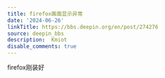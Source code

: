 ```yaml
---
title: firefox画面显示异常
date: '2024-06-26'
linkTitle: https://bbs.deepin.org/en/post/274276
source: deepin_bbs
description:  Kmiot 
disable_comments: true
---
```

firefox刚装好
